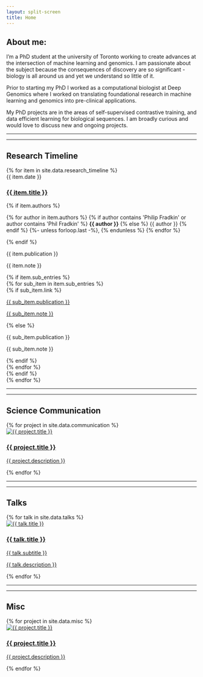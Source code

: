 ```yaml
---
layout: split-screen
title: Home
---
```


## About me:

I’m a PhD student at the university of Toronto working to create advances at the intersection of machine learning and genomics. I am passionate about the subject because the consequences of discovery are so significant - biology is all around us and yet we understand so little of it.

Prior to starting my PhD I worked as a computational biologist at
Deep Genomics where I worked on translating foundational research in machine learning and genomics into pre-clinical applications.

My PhD projects are in the areas of self-supervised contrastive training, and data efficient learning for biological sequences. I am broadly curious and would love to discuss new and ongoing projects.


--- 
--- 

## Research Timeline

<div class="timeline">
    {% for item in site.data.research_timeline %}
    <div class="timeline-item">
        <div class="timeline-date">{{ item.date }}</div>
        <div class="timeline-content">
            <h3><a href="{{ item.link }}" target="_blank">{{ item.title }}</a></h3>
            {% if item.authors %}
                <p class="timeline-authors">
                {% for author in item.authors %}
                    {% if author contains 'Philip Fradkin' or author contains 'Phil Fradkin' %}
                        <strong>{{ author }}</strong>
                    {% else %}
                        {{ author }}
                    {% endif %}
                    {%- unless forloop.last -%}, {% endunless %}
                {% endfor %}
                </p>
            {% endif %}
            <p class="timeline-publication">{{ item.publication }}</p>
            <p>{{ item.note }}</p>
            {% if item.sub_entries %}
            <div class="timeline-sub-entries">
                {% for sub_item in item.sub_entries %}
                <div class="sub-entry">
                    {% if sub_item.link %}
                        <a href="{{ sub_item.link }}" target="_blank" class="sub-entry-link">
                            <p class="sub-entry-publication">{{ sub_item.publication }}</p>
                            <p>{{ sub_item.note }}</p>
                        </a>
                    {% else %}
                        <p class="sub-entry-publication">{{ sub_item.publication }}</p>
                        <p>{{ sub_item.note }}</p>
                    {% endif %}
                </div>
                {% endfor %}
            </div>
            {% endif %}
        </div>
    </div>
    {% endfor %}
</div>

---
---

## Science Communication

<div class="project-cards-container">
    {% for project in site.data.communication %}
        <a href="{{ project.link }}" class="project-card" target="_blank">
            <div class="project-card-image">
                <img src="{{ project.image }}" alt="{{ project.title }}">
            </div>
            <div class="project-card-content">
                <h3>{{ project.title }}</h3>
                <p>{{ project.description }}</p>
            </div>
        </a>
    {% endfor %}
</div>

---
---

## Talks

<div class="project-cards-container">
    {% for talk in site.data.talks %}
        <a href="{{ talk.link }}" class="project-card talk-card" target="_blank">
            <div class="project-card-image">
                <img src="{{ talk.image }}" alt="{{ talk.title }}">
            </div>
            <div class="project-card-content">
                <h3>{{ talk.title }}</h3>
                <p class="project-card-subtitle">{{ talk.subtitle }}</p>
                <p>{{ talk.description }}</p>
            </div>
        </a>
    {% endfor %}
</div>

--- 
--- 

## Misc

<div class="project-cards-container">
    {% for project in site.data.misc %}
        <a href="{{ project.link }}" class="project-card" target="_blank">
            <div class="project-card-image">
                <img src="{{ project.image }}" alt="{{ project.title }}">
            </div>
            <div class="project-card-content">
                <h3>{{ project.title }}</h3>
                <p>{{ project.description }}</p>
            </div>
        </a>
    {% endfor %}
</div>
